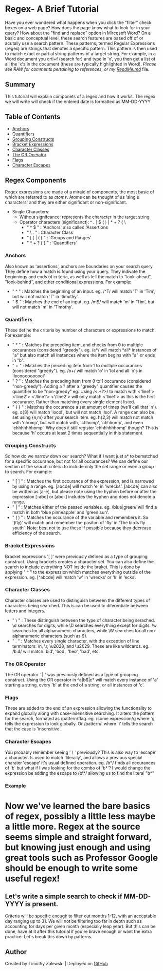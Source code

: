 # Regex- A Brief Tutorial

Have you ever wondered what happens when you click the "filter" check boxes on a web page? How does the page know what to look for in your query? How about the "find and replace" option in Mircosoft Word? On a basic and conceptual level, these search features are based off of or acutally use a search pattern. These patterns, termed Regular Expressions (regex) are strings that denotes a specific pattern. This pattern is then used to match exact or partial string patterns of a target string. For example, in a Word document you crtl+f (search for) and type in 'x', you then get a list of all the 'x's in the document (these are typically highlighted in Word). *Please see RAW for comments pertaining to references, or my <a href="https://github.com/Tim-Zebra/17-Homework-CS/blob/main/README.md">ReadMe.md</a>* file.

## Summary

This tutorial will explain componets of a regex and how it works. The regex we will write will check if the entered date is formatted as MM-DD-YYYY.

<!-- Regex code snippet below (obtained from mVChr at https://stackoverflow.com/questions/5465375/javascript-date-regex-dd-mm-yyyy): -->

## Table of Contents

- [Anchors](#anchors)
- [Quantifiers](#quantifiers)
- [Grouping Constructs](#grouping-constructs)
- [Bracket Expressions](#bracket-expressions)
- [Character Classes](#character-classes)
- [The OR Operator](#the-or-operator)
- [Flags](#flags)
- [Character Escapes](#character-escapes)

## Regex Components

Regex expressions are made of a miraid of components, the most basic of which are referred to as *atoms*. Atoms can be thought of as 'single characters' and they are either significant or non-significant.
<!-- Atoms obtained from https://www.cs.wcupa.edu/rkline/index/regular-expressions.html -->
<ul>
  <li> Single Characters:
    <ul>
      <li> Without signifcance: represents the character in the target string </li>
      <li> Operator characters (significanct): ^ . [ $ ( ) | * + ? { \
          <ul>
            <li>" ^ $ " : 'Anchors' also called 'Assertions</li>
            <li>" \ . " : Character Class</li>
            <li>" [ ] | ( ) " : 'Groups and Ranges'</li>
            <li>" * + ? { } " : 'Quantifiers'</li>
          </ul>
      </li>
    </ul>
  </li>
</ul>

### Anchors
Also known as 'assertions', anchors are boundaries on your search query. They define how a match is found using your query. They indivate the beginnings and ends of criteria, as well as tell the match to "look-ahead", "look-behind", and other conditional expressions. For example:
<ul>
  <li>" ^ " : Matches the beginning of an input. eg. /^T/ will match 'T' in 'Tim', but will not match 'T' in 'timothy'.</li>
  <li>" $ " : Matches the end of an input. eg. /m$/ will match 'm' in 'Tim', but will not match 'm' in 'Timothy'.</li>
</ul>

### Quantifiers
These define the criteria by number of characters or expressions to match. For example:
<ul>
  <li>" * " : Matches the preceding item, and checks from 0 to multiple occurances (considered "greedy"). eg. /a*/ will match *all* instances of "a" but also match all instances where the item begins with "a" or ends in "b".</li>
  <li>" + " : Matches the preceding item from 1 to multiple occurances (considered "greedy"). eg. /o+/ will match 'o' in 'lol and all 'o's in 'loooooooooool' </li>
  <li>" ? " : Matches the preceding item from 0 to 1 occurance (considered "non-greedy"). Adding a ? after a "greedy" quantifier causes the quantifier to be "non-greedy" eg. Using /<.+?>/ to match with <'line1'> <'line2'> <'/line1'> <'/line2'> will only match <'line1'> as this is the first occurance. Rather than matching every single element listed.</li>
  <li>" { } " : Matches the occurence a set amount of times (we'll call that 'n'). eg. o{3} will match 'loool', but will not match 'lool'. A range can also be set using {n,m} after your search item. eg. h{2,3} will match not match with 'chomp', but will match with, 'chhomp', 'chhhomp', and even 'chhhhhhhomp'. Why does it still register 'chhhhhhhomp' though? This is because 'h' occurs at least 2 times sequentially in this statement.</li>
</ul>

### Grouping Constructs
So how do we narrow down our search? What if I want just a* to bematched for a specific occurance, but not for all occurances? We can define our section of the search criteria to include only the set range or even a group to search. For example:
<ul>
  <li>" [ ] " : Matches the first occurance of the expression, and is narrowed by using a range. eg. [abcde] will match 'e' in 'wrecks'. [abcde] can also be written as [a-e], but please note using the hyphen before or after the expression [-abc] or [abc-] includes the hyphen and does not denote a range.</li>
  <li>" | " : Matches either of the passed variables. eg. /blue|green/ will find a match in both 'blue pinneapple' and 'green sun'.</li>
  <li>" ( ) " : Matches the occurance of the variable and remembers it. So '(fly)' will match and remember the positon of 'fly' in 'The birds fly south'. Note: best not to use these if possible because they decrease efficiency of the search. </li>
</ul>

### Bracket Expressions

<p>Bracket expressions '[ ]' were previously defined as a type of grouping construct. Using brackets creates a character set. You can also define the search to include everything NOT inside the braket. This is done by applying " ^ " to the expression which matches everything outside of the expression. eg. [^abcde] will match 'w' in 'wrecks' or 'k' in 'ecks'.</p>

### Character Classes

Character classes are used to distinguish between the different types of characters being searched. This is can be used to diferentiate between letters and integers.

<ul>
  <li>" \ " : These distinguish between the type of character being serached. \d searches for digits, while \D searches everything except for digits. \w searches for all alphanumeric characters, while \W searches for all non-alphanumeric characters (such as $).</li>
  <li>" . " : Matches every single character, with the exception of line terminators: \n, \r, \u2028, and \u2029. These are like wildcards. eg. /b.d/ will match 'bid', 'bod', 'bed', 'bad', etc.</li>
</ul>

### The OR Operator

<p>The OR operator ' | ' was previously defined as a type of grouping construct. Using the OR operator in ^a|b$|c* will match every instance of 'a' starting a string, every 'b' at the end of a string, or all instances of 'c'.</p>

### Flags

These are added to the end of an expression allowing the functionality to expand globally along with case-insensitive searching. It alters the pattern for the search, formated as /pattern/flag. eg. /some expression/g where 'g' tells the expression to look globally. Or /pattern/i where 'i' tells the search that the case is 'insensitive'.

### Character Escapes

<p>You probably remember seeing ' \ ' previously? This is also way to 'escape' a character. Is used to match 'literally', and allows a previous special charater 'escape' it's usual defined operation. eg. /b*/ finds all occurances of 'b' but what if I was looking for the combo of 'b*'? I would change the expression be adding the escape to /b\*/ allowing us to find the literal "b*" </p>

### Example
<h1>Now we've learned the bare basics of regex, possibly a little less maybe a little more. Regex at the source seems simple and straight forward, but knowing just enough and using great tools such as Professor Google should be enough to write some useful regex!</h1>
<h2>Let's write a simple search to check if MM-DD-YYYY is present.</h2>
<p>Criteria will be specific enough to filter out months 1-12, with an acceptable day ranging up to 31. We will not be filtering too far in depth such as accounting for days per given month (especially leap year). But this can be done, have at it after this tutorial if you're brave enough or want the extra practice. Let's break this down by patterns.</p>
<ul>
</ul>


## Author
Created by Timothy Zalewski | Deployed on [GitHub](https://github.com/Tim-Zebra)